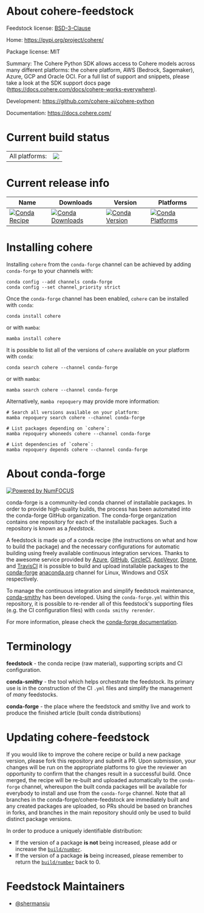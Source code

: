 About cohere-feedstock
======================

Feedstock license: [BSD-3-Clause](https://github.com/conda-forge/cohere-feedstock/blob/main/LICENSE.txt)

Home: https://pypi.org/project/cohere/

Package license: MIT

Summary: The Cohere Python SDK allows access to Cohere models across many different platforms: the cohere platform, AWS (Bedrock, Sagemaker), Azure, GCP and Oracle OCI. For a full list of support and snippets, please take a look at the SDK support docs page (https://docs.cohere.com/docs/cohere-works-everywhere).

Development: https://github.com/cohere-ai/cohere-python

Documentation: https://docs.cohere.com/

Current build status
====================


<table><tr><td>All platforms:</td>
    <td>
      <a href="https://dev.azure.com/conda-forge/feedstock-builds/_build/latest?definitionId=26565&branchName=main">
        <img src="https://dev.azure.com/conda-forge/feedstock-builds/_apis/build/status/cohere-feedstock?branchName=main">
      </a>
    </td>
  </tr>
</table>

Current release info
====================

| Name | Downloads | Version | Platforms |
| --- | --- | --- | --- |
| [![Conda Recipe](https://img.shields.io/badge/recipe-cohere-green.svg)](https://anaconda.org/conda-forge/cohere) | [![Conda Downloads](https://img.shields.io/conda/dn/conda-forge/cohere.svg)](https://anaconda.org/conda-forge/cohere) | [![Conda Version](https://img.shields.io/conda/vn/conda-forge/cohere.svg)](https://anaconda.org/conda-forge/cohere) | [![Conda Platforms](https://img.shields.io/conda/pn/conda-forge/cohere.svg)](https://anaconda.org/conda-forge/cohere) |

Installing cohere
=================

Installing `cohere` from the `conda-forge` channel can be achieved by adding `conda-forge` to your channels with:

```
conda config --add channels conda-forge
conda config --set channel_priority strict
```

Once the `conda-forge` channel has been enabled, `cohere` can be installed with `conda`:

```
conda install cohere
```

or with `mamba`:

```
mamba install cohere
```

It is possible to list all of the versions of `cohere` available on your platform with `conda`:

```
conda search cohere --channel conda-forge
```

or with `mamba`:

```
mamba search cohere --channel conda-forge
```

Alternatively, `mamba repoquery` may provide more information:

```
# Search all versions available on your platform:
mamba repoquery search cohere --channel conda-forge

# List packages depending on `cohere`:
mamba repoquery whoneeds cohere --channel conda-forge

# List dependencies of `cohere`:
mamba repoquery depends cohere --channel conda-forge
```


About conda-forge
=================

[![Powered by
NumFOCUS](https://img.shields.io/badge/powered%20by-NumFOCUS-orange.svg?style=flat&colorA=E1523D&colorB=007D8A)](https://numfocus.org)

conda-forge is a community-led conda channel of installable packages.
In order to provide high-quality builds, the process has been automated into the
conda-forge GitHub organization. The conda-forge organization contains one repository
for each of the installable packages. Such a repository is known as a *feedstock*.

A feedstock is made up of a conda recipe (the instructions on what and how to build
the package) and the necessary configurations for automatic building using freely
available continuous integration services. Thanks to the awesome service provided by
[Azure](https://azure.microsoft.com/en-us/services/devops/), [GitHub](https://github.com/),
[CircleCI](https://circleci.com/), [AppVeyor](https://www.appveyor.com/),
[Drone](https://cloud.drone.io/welcome), and [TravisCI](https://travis-ci.com/)
it is possible to build and upload installable packages to the
[conda-forge](https://anaconda.org/conda-forge) [anaconda.org](https://anaconda.org/)
channel for Linux, Windows and OSX respectively.

To manage the continuous integration and simplify feedstock maintenance,
[conda-smithy](https://github.com/conda-forge/conda-smithy) has been developed.
Using the ``conda-forge.yml`` within this repository, it is possible to re-render all of
this feedstock's supporting files (e.g. the CI configuration files) with ``conda smithy rerender``.

For more information, please check the [conda-forge documentation](https://conda-forge.org/docs/).

Terminology
===========

**feedstock** - the conda recipe (raw material), supporting scripts and CI configuration.

**conda-smithy** - the tool which helps orchestrate the feedstock.
                   Its primary use is in the construction of the CI ``.yml`` files
                   and simplify the management of *many* feedstocks.

**conda-forge** - the place where the feedstock and smithy live and work to
                  produce the finished article (built conda distributions)


Updating cohere-feedstock
=========================

If you would like to improve the cohere recipe or build a new
package version, please fork this repository and submit a PR. Upon submission,
your changes will be run on the appropriate platforms to give the reviewer an
opportunity to confirm that the changes result in a successful build. Once
merged, the recipe will be re-built and uploaded automatically to the
`conda-forge` channel, whereupon the built conda packages will be available for
everybody to install and use from the `conda-forge` channel.
Note that all branches in the conda-forge/cohere-feedstock are
immediately built and any created packages are uploaded, so PRs should be based
on branches in forks, and branches in the main repository should only be used to
build distinct package versions.

In order to produce a uniquely identifiable distribution:
 * If the version of a package **is not** being increased, please add or increase
   the [``build/number``](https://docs.conda.io/projects/conda-build/en/latest/resources/define-metadata.html#build-number-and-string).
 * If the version of a package **is** being increased, please remember to return
   the [``build/number``](https://docs.conda.io/projects/conda-build/en/latest/resources/define-metadata.html#build-number-and-string)
   back to 0.

Feedstock Maintainers
=====================

* [@shermansiu](https://github.com/shermansiu/)

